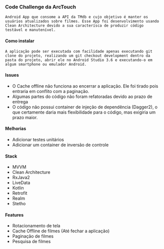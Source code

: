 ### **Code Challenge da ArcTouch**

    Android App que consome a API da TMdb e cujo objetivo é manter os usuários atualizados sobre filmes. Esse App foi desenvolvimento usando Clean Architecture devido a sua caracterísca de produzir código testável e manutenível.

#### Como instalar

    A aplicação pode ser executada com facilidade apenas executando git clone do projeto, realizando um git checkout development dentro da pasta do projeto, abrir ele no Android Studio 3.6 e executando-o em algum smartphone ou emulador Android.

#### Issues

- O Cache offline não funciona ao encerrar a aplicação. Ele foi tirado pois entraria em conflito com a paginação.
- Algumas partes do código não foram refatoradas devido ao prazo de entrega
- O código não possui container de injeção de dependência (Dagger2), o que certamente daria mais flexibilidade para o código, mas exigiria um prazo maior.

#### Melhorias

- Adicionar testes unitários
- Adicionar um container de inversão de controle

#### Stack

- MVVM
- Clean Architecture
- RxJava2
- LiveData
- Kotlin
- Retrofit
- Realm
- Stetho

#### Features

- Rotacionamento de tela
- Cache Offline de filmes (Até fechar a aplicação)
- Paginação de filmes
- Pesquisa de filmes